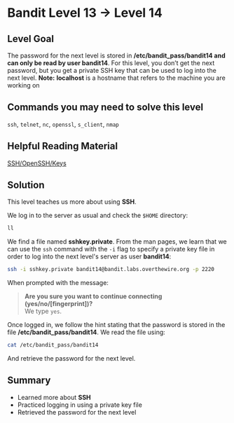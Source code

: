# Bandit Level 13 → Level 14
## Level Goal
The password for the next level is stored in **/etc/bandit_pass/bandit14 and can only be read by user bandit14**. For this level, you don’t get the next password, but you get a private SSH key that can be used to log into the next level. **Note:** **localhost** is a hostname that refers to the machine you are working on

## Commands you may need to solve this level
`ssh`, `telnet`, `nc`, `openssl`, `s_client`, `nmap`

## Helpful Reading Material
[SSH/OpenSSH/Keys](https://help.ubuntu.com/community/SSH/OpenSSH/Keys)

## Solution
This level teaches us more about using **SSH**.

We log in to the server as usual and check the `$HOME` directory:
```bash
ll
```
We find a file named **sshkey.private**.
From the man pages, we learn that we can use the `ssh` command with the `-i` flag to specify a private key file in order to log into the next level's server as user **bandit14**:
```bash
ssh -i sshkey.private bandit14@bandit.labs.overthewire.org -p 2220
```
When prompted with the message:
> **Are you sure you want to continue connecting (yes/no/[fingerprint])?**  
> We type `yes`.

Once logged in, we follow the hint stating that the password is stored in the file **/etc/bandit_pass/bandit14**.
We read the file using:
```bash
cat /etc/bandit_pass/bandit14
```
And retrieve the password for the next level.

## Summary
- Learned more about **SSH**
- Practiced logging in using a private key file
- Retrieved the password for the next level
